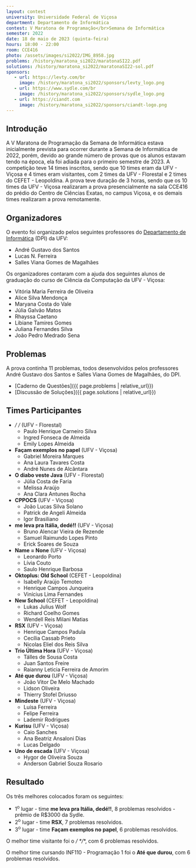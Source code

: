 ```yaml
---
layout: contest
university: Universidade Federal de Viçosa
department: Departamento de Informática
contest: V Maratona de Programação</br>Semana de Informática
semester: 2022
date: 18 de maio de 2023 (quinta-feira)
hours: 18:00 - 22:00
room: CCE416
photo: /assets/images/si2022/IMG_8958.jpg
problems: /history/maratona_si2022/maratonaSI22.pdf
solutions: /history/maratona_si2022/maratonaSI22-sol.pdf
sponsors:
   - url: https://levty.com/br
     image: /history/maratona_si2022/sponsors/levty_logo.png
   - url: https://www.sydle.com/br
     image: /history/maratona_si2022/sponsors/sydle_logo.png
   - url: https://ciandt.com
     image: /history/maratona_si2022/sponsors/ciandt-logo.png
---
```


## **Introdução**

A V Maratona de Programação da Semana de Informática estava inicialmente prevista para ocorrer durante a Semana de Informática de 2022, porém, devido ao grande número de provas que os alunos estavam tendo na época, ela foi adiada para o primeiro semestre de 2023. A competição teve 14 times inscritos, sendo que 10 times eram da UFV - Viçosa e 4 times eram visitantes, com 2 times da UFV - Florestal e 2 times do CEFET - Leopoldina. A prova teve duração de 3 horas, sendo que os 10 times da UFV - Viçosa realizaram a prova presencialmente na sala CCE416 do prédio do Centro de Ciências Exatas, no campus Viçosa, e os demais times realizaram a prova remotamente.  

## **Organizadores**

O evento foi organizado pelos seguintes professores do [Departamento de Informática](https://www2.dpi.ufv.br/) (DPI) da UFV:

- André Gustavo dos Santos
- Lucas N. Ferreira
- Salles Viana Gomes de Magalhães

Os organizadores contaram com a ajuda dos seguintes alunos de graduação do curso de Ciência da Computação da UFV - Viçosa:

- Vitória Maria Ferreira de Oliveira
- Alice Silva Mendonça
- Maryana Costa do Vale
- Júlia Galvão Matos
- Rhayssa Caetano
- Libiane Tamires Gomes
- Juliana Fernandes Silva
- João Pedro Medrado Sena

## **Problemas**

A prova continha 11 problemas, todos desenvolvidos pelos professores André Gustavo dos Santos e Salles Viana Gomes de Magalhães, do DPI. 

- [Caderno de Questões]({{ page.problems | relative_url}})
- [Discussão de Soluções]({{ page.solutions | relative_url}})

## **Times Participantes**

- **/* */** (UFV - Florestal)
   - Paulo Henrique Carneiro Silva 	
   - Ingred Fonseca de Almeida
   - Emily Lopes Almeida
- **Façam exemplos no papel** (UFV - Viçosa)
   - Gabriel Moreira Marques	
   - Ana Laura Tavares Costa
   - André Nunes de Alcântara
- **O diabo veste Java** (UFV - Florestal)
   - Júlia Costa de Faria		
   - Melissa Araújo
   - Ana Clara Antunes Rocha
- **CPPOCS** (UFV - Viçosa)
   - João Lucas Silva Solano 		
   - Patrick de Angeli Almeida
   - Igor Brasiliano
- **me leva pra Itália, dedé!!** (UFV - Viçosa)
   - Bruno Alencar Vieira de Rezende
   - Samuel Raimundo Lopes Pinto
   - Erick Soares de Souza
- **Name = None** (UFV - Viçosa)
   - Leonardo Porto	
   - Lívia Couto
   - Saulo Henrique Barbosa
- **Oktoplus: Old School** (CEFET - Leopoldina)
   - Isabelly Araújo Temoteo		
   - Henrique Campos Junqueira
   - Vinícius Lima Fernandes
- **New School** (CEFET - Leopoldina)
   - Lukas Julius Wolf		
   - Richard Coelho Gomes
   - Wendell Reis Milani Matias
- **RSX** (UFV - Viçosa)
   - Henrique Campos Padula		
   - Cecília Cassab Prieto
   - Nicolas Eliel dos Reis Silva
- **Trio Última Hora** (UFV - Viçosa)
   - Tálles de Sousa Costa	
   - Juan Santos Freire	
   - Raianny Leticia Ferreira de Amorim
- **Até que durou** (UFV - Viçosa)
   - João Vitor De Melo Machado	
   - Lidson Oliveira	
   - Thierry Stofel Driusso
- **Mindeste** (UFV - Viçosa)
   - Luísa Ferreira 	 	
   - Felipe Ferreira
   - Lademir Rodrigues 
- **Kurisu** (UFV - Viçosa)
   - Caio Sanches 	 	
   - Ana Beatriz Ansaloni Dias
   - Lucas Delgado
- **Uno de escada** (UFV - Viçosa)
   - Hygor de Oliveira Souza	
   - Anderson Gabriel Souza Rosario 

## **Resultado**

Os três melhores colocados foram os seguintes:
- 1<sup>o</sup>  lugar - time **me leva pra Itália, dedé!!**, 8 problemas resolvidos - prêmio de R$3000 da Sydle.
- 2<sup>o</sup>  lugar - time **RSX**, 7 problemas resolvidos.
- 3<sup>o</sup>  lugar - time **Façam exemplos no papel**, 6 problemas resolvidos.

O melhor time visitante foi o **/* */**, com 6 problemas resolvidos.

O melhor time cursando INF110 - Programação 1 foi o **Até que durou**, com 6 problemas resolvidos.